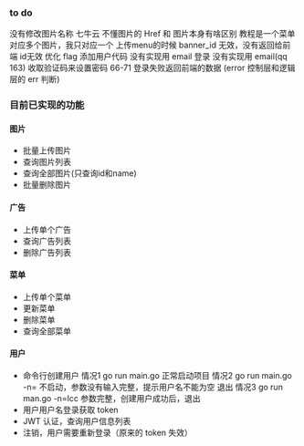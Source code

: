 ### to do
没有修改图片名称
七牛云
不懂图片的 Href 和 图片本身有啥区别
教程是一个菜单对应多个图片，我只对应一个
上传menu的时候 banner_id 无效，没有返回给前端 id无效
优化 flag 添加用户代码
没有实现用 email 登录 
没有实现用 email(qq 163) 收取验证码来设置密码  66-71
登录失败返回前端的数据 (error 控制层和逻辑层的 err 判断)
### 目前已实现的功能
#### 图片
- 批量上传图片
- 查询图片列表
- 查询全部图片(只查询id和name)
- 批量删除图片
#### 广告
- 上传单个广告
- 查询广告列表
- 删除广告列表
#### 菜单
- 上传单个菜单
- 更新菜单
- 删除菜单
- 查询全部菜单
#### 用户
- 命令行创建用户
      情况1 go run main.go 正常启动项目
      情况2 go run main.go -n=   不启动，参数没有输入完整，提示用户名不能为空 退出
      情况3 go run man.go -n=lcc 参数完整，创建用户成功后，退出
- 用户用户名登录获取 token
- JWT 认证，查询用户信息列表
- 注销，用户需要重新登录（原来的 token 失效）
